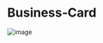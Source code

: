 ﻿# Business-Card
![image](https://github.com/DevKiane/Business-Card/assets/157268713/094e04c5-c452-4f74-911c-df8f7e2c0474)
